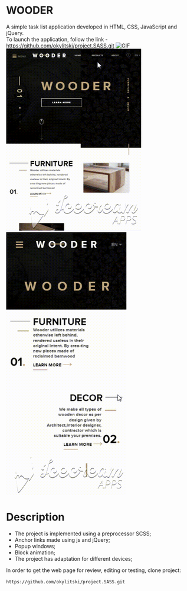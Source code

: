 # WOODER
A simple task list application developed in HTML, CSS, JavaScript and jQuery.<br>
To launch the application, follow the link - https://github.com/okylitski/project.SASS.git
<img src="/assets/image/Tablet.gif" alt="GIF" style="max-width:100%">
<img src="/assets/image/pad.gif" alt="GIF" style="max-width:100%">
<img src="/assets/image/mob.gif" alt="GIF" style="max-width:100%">


# Description
- The project is implemented using a preprocessor SCSS;
- Anchor links made using js and jQuery;
- Popup windows;
- Block animation;
- The project has adaptation for different devices;

In order to get the web page for review, editing or testing, clone project:
```
https://github.com/okylitski/project.SASS.git
```